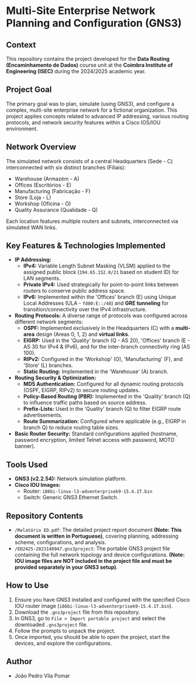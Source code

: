 # Multi-Site Enterprise Network Planning and Configuration (GNS3)

## Context

This repository contains the project developed for the **Data Routing (Encaminhamento de Dados)** course unit at the **Coimbra Institute of Engineering (ISEC)** during the 2024/2025 academic year.

## Project Goal

The primary goal was to plan, simulate (using GNS3), and configure a complex, multi-site enterprise network for a fictional organization. This project applies concepts related to advanced IP addressing, various routing protocols, and network security features within a Cisco IOS/IOU environment.

## Network Overview

The simulated network consists of a central Headquarters (Sede - C) interconnected with six distinct branches (Filiais):
* Warehouse (Armazém - A)
* Offices (Escritórios - E)
* Manufacturing (Fabricação - F)
* Store (Loja - L)
* Workshop (Oficina - O)
* Quality Assurance (Qualidade - Q)

Each location features multiple routers and subnets, interconnected via simulated WAN links.

## Key Features & Technologies Implemented

* **IP Addressing:**
    * **IPv4:** Variable Length Subnet Masking (VLSM) applied to the assigned public block (`194.65.152.0/21` based on student ID) for LAN segments.
    * **Private IPv4:** Used strategically for point-to-point links between routers to conserve public address space.
    * **IPv6:** Implemented within the 'Offices' branch (E) using Unique Local Addresses (ULA - `fd00:E::/48`) and **GRE tunneling** for transition/connectivity over the IPv4 infrastructure.
* **Routing Protocols:** A diverse range of protocols was configured across different network segments:
    * **OSPF:** Implemented exclusively in the Headquarters (C) with a **multi-area** design (Areas 0, 1, 2) and **virtual links**.
    * **EIGRP:** Used in the 'Quality' branch (Q - AS 20), 'Offices' branch (E - AS 30 for IPv4 & IPv6), and for the inter-branch connectivity ring (AS 100).
    * **RIPv2:** Configured in the 'Workshop' (O), 'Manufacturing' (F), and 'Store' (L) branches.
    * **Static Routing:** Implemented in the 'Warehouse' (A) branch.
* **Routing Security & Optimization:**
    * **MD5 Authentication:** Configured for all dynamic routing protocols (OSPF, EIGRP, RIPv2) to secure routing updates.
    * **Policy-Based Routing (PBR):** Implemented in the 'Quality' branch (Q) to influence traffic paths based on source address.
    * **Prefix-Lists:** Used in the 'Quality' branch (Q) to filter EIGRP route advertisements.
    * **Route Summarization:** Configured where applicable (e.g., EIGRP in branch Q) to reduce routing table sizes.
* **Basic Router Security:** Standard configurations applied (hostname, password encryption, limited Telnet access with password, MOTD banner).

## Tools Used

* **GNS3 (v2.2.54):** Network simulation platform.
* **Cisco IOU Images:**
    * Router: `i86bi-linux-l3-adventerprisek9-15.4.1T.bin`
    * Switch: Generic GNS3 Ethernet Switch.

## Repository Contents

* `/Relatório ED.pdf`: The detailed project report document **(Note: This document is written in Portuguese)**, covering planning, addressing scheme, configurations, and analysis.
* `/ED2425-2023140947.gns3project`: The portable GNS3 project file containing the full network topology and device configurations. **(Note: IOU image files are NOT included in the project file and must be provided separately in your GNS3 setup)**.

## How to Use

1.  Ensure you have GNS3 installed and configured with the specified Cisco IOU router image (`i86bi-linux-l3-adventerprisek9-15.4.1T.bin`).
2.  Download the `.gns3project` file from this repository.
3.  In GNS3, go to `File > Import portable project` and select the downloaded `.gns3project` file.
4.  Follow the prompts to unpack the project.
5.  Once imported, you should be able to open the project, start the devices, and explore the configurations.

## Author

* João Pedro Vila Pomar 
